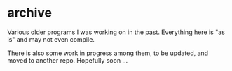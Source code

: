 archive
=======

Various older programs I was working on in the past.
Everything here is "as is" and may not even compile.

There is also some work in progress among them, to be updated, and moved to another repo. Hopefully soon ...
